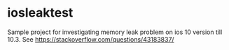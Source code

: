 # iosleaktest

Sample project for investigating memory leak problem on ios 10 version till 10.3.
See https://stackoverflow.com/questions/43183837/
